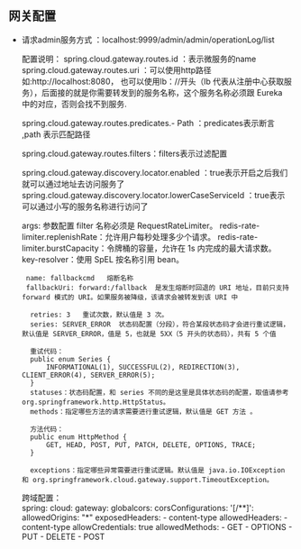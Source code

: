 ## 网关配置
 * 请求admin服务方式 ：localhost:9999/admin/admin/operationLog/list
 
 
    配置说明：
     spring.cloud.gateway.routes.id ：表示微服务的name
     spring.cloud.gateway.routes.uri ：可以使用http路径如:http://localhost:8080，
     也可以使用lb：//开头（lb 代表从注册中心获取服务），后面接的就是你需要转发到的服务名称，这个服务名称必须跟 Eureka 中的对应，否则会找不到服务.
     
     spring.cloud.gateway.routes.predicates.- Path ：predicates表示断言 ,path 表示匹配路径
     
     spring.cloud.gateway.routes.filters：filters表示过滤配置 
     
     
     spring.cloud.gateway.discovery.locator.enabled ：true表示开启之后我们就可以通过地址去访问服务了
     spring.cloud.gateway.discovery.locator.lowerCaseServiceId ：true表示可以通过小写的服务名称进行访问了
     
     args: 参数配置
        filter 名称必须是 RequestRateLimiter。
        redis-rate-limiter.replenishRate：允许用户每秒处理多少个请求。
        redis-rate-limiter.burstCapacity：令牌桶的容量，允许在 1s 内完成的最大请求数。
        key-resolver：使用 SpEL 按名称引用 bean。
        
        name: fallbackcmd   熔断名称
        fallbackUri: forward:/fallback  是发生熔断时回退的 URI 地址，目前只支持 forward 模式的 URI。如果服务被降级，该请求会被转发到该 URI 中
        
         retries: 3   重试次数，默认值是 3 次。
         series: SERVER_ERROR  状态码配置（分段），符合某段状态码才会进行重试逻辑，默认值是 SERVER_ERROR，值是 5，也就是 5XX（5 开头的状态码），共有 5 个值
         
         重试代码：
         public enum Series {
             INFORMATIONAL(1), SUCCESSFUL(2), REDIRECTION(3), CLIENT_ERROR(4), SERVER_ERROR(5);
         }
         statuses：状态码配置，和 series 不同的是这里是具体状态码的配置，取值请参考 org.springframework.http.HttpStatus。
         methods：指定哪些方法的请求需要进行重试逻辑，默认值是 GET 方法 。   
         
         方法代码：
         public enum HttpMethod {
             GET, HEAD, POST, PUT, PATCH, DELETE, OPTIONS, TRACE;
         }
         
         exceptions：指定哪些异常需要进行重试逻辑。默认值是 java.io.IOException 和 org.springframework.cloud.gateway.support.TimeoutException。  
            
     跨域配置：   
     spring:
       cloud:
         gateway:
           globalcors:
             corsConfigurations:
               '[/**]':
                 allowedOrigins: "*"
                 exposedHeaders:
                   - content-type
                 allowedHeaders:
                   - content-type
                 allowCredentials: true
                   allowedMethods:
                   - GET
                   - OPTIONS
                   - PUT
                   - DELETE
                   - POST
